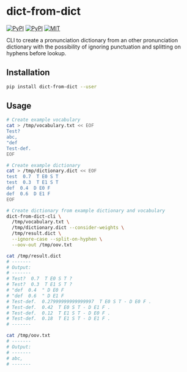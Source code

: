 # dict-from-dict

[![PyPI](https://img.shields.io/pypi/v/dict-from-dict.svg)](https://pypi.python.org/pypi/dict-from-dict)
[![PyPI](https://img.shields.io/pypi/pyversions/dict-from-dict.svg)](https://pypi.python.org/pypi/dict-from-dict)
[![MIT](https://img.shields.io/github/license/stefantaubert/pronunciation-dict-creation.svg)](LICENSE)

CLI to create a pronunciation dictionary from an other pronunciation dictionary with the possibility of ignoring punctuation and splitting on hyphens before lookup.

## Installation

```sh
pip install dict-from-dict --user
```

## Usage

```sh
# Create example vocabulary
cat > /tmp/vocabulary.txt << EOF
Test?
abc,
"def
Test-def.
EOF

# Create example dictionary
cat > /tmp/dictionary.dict << EOF
test  0.7  T E0 S T
test  0.3  T E1 S T
def  0.4  D E0 F
def  0.6  D E1 F
EOF

# Create dictionary from example dictionary and vocabulary
dict-from-dict-cli \
  /tmp/vocabulary.txt \
  /tmp/dictionary.dict --consider-weights \
  /tmp/result.dict \
  --ignore-case --split-on-hyphen \
  --oov-out /tmp/oov.txt

cat /tmp/result.dict
# -------
# Output:
# -------
# Test?  0.7  T E0 S T ?
# Test?  0.3  T E1 S T ?
# "def  0.4  " D E0 F
# "def  0.6  " D E1 F
# Test-def.  0.27999999999999997  T E0 S T - D E0 F .
# Test-def.  0.42  T E0 S T - D E1 F .
# Test-def.  0.12  T E1 S T - D E0 F .
# Test-def.  0.18  T E1 S T - D E1 F .
# -------

cat /tmp/oov.txt
# -------
# Output:
# -------
# abc,
# -------
```
